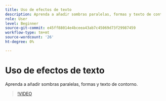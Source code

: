 ```yaml
---
title: Uso de efectos de texto
description: Aprenda a añadir sombras paralelas, formas y texto de contorno
role: User
level: Beginner
source-git-commit: e45ff88014e4bceea43ab7c45069d73f29987459
workflow-type: tm+mt
source-wordcount: '26'
ht-degree: 0%

---
```


# Uso de efectos de texto

Aprenda a añadir sombras paralelas, formas y texto de contorno.

>[!VIDEO](https://video.tv.adobe.com/v/3420222?quality=12&learn=on&hidetitle=true)
